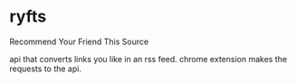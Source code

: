ryfts
=====

Recommend Your Friend This Source

api that converts links you like in an rss feed.
chrome extension makes the requests to the api.
